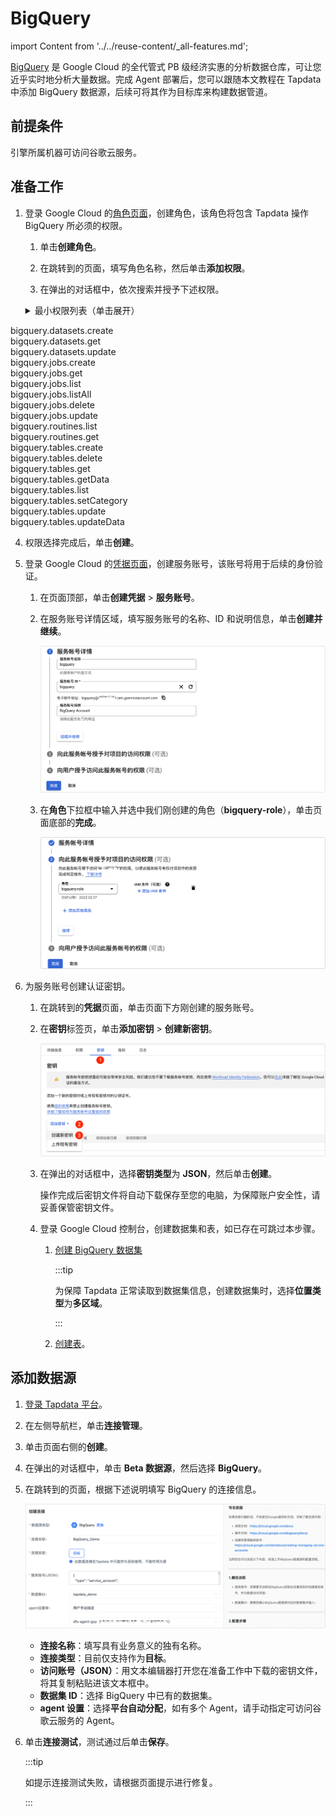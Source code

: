 # BigQuery
import Content from '../../reuse-content/_all-features.md';

<Content />

[BigQuery](https://cloud.google.com/bigquery/docs?hl=zh-cn) 是 Google Cloud 的全代管式 PB 级经济实惠的分析数据仓库，可让您近乎实时地分析大量数据。完成 Agent 部署后，您可以跟随本文教程在 Tapdata 中添加 BigQuery 数据源，后续可将其作为目标库来构建数据管道。


## 前提条件

引擎所属机器可访问谷歌云服务。


## 准备工作

1. 登录 Google Cloud 的[角色页面](https://console.cloud.google.com/iam-admin/roles)，创建角色，该角色将包含 Tapdata 操作 BigQuery 所必须的权限。

   1. 单击**创建角色**。

   2. 在跳转到的页面，填写角色名称，然后单击**添加权限**。

   3. 在弹出的对话框中，依次搜索并授予下述权限。
   
   <details>
    <summary>最小权限列表（单击展开）</summary>
  <div>
    <div>
    bigquery.datasets.create<br/>
      bigquery.datasets.get<br/>
      bigquery.datasets.update<br/>
      bigquery.jobs.create<br/>
      bigquery.jobs.get<br/>
      bigquery.jobs.list<br/>
      bigquery.jobs.listAll<br/>
      bigquery.jobs.delete<br/>
      bigquery.jobs.update<br/>
      bigquery.routines.list<br/>
      bigquery.routines.get<br/>
      bigquery.tables.create<br/>
      bigquery.tables.delete<br/>
      bigquery.tables.get<br/>
      bigquery.tables.getData<br/>
      bigquery.tables.list<br/>
      bigquery.tables.setCategory<br/>
      bigquery.tables.update<br/>
      bigquery.tables.updateData
    </div>
  </div>
</details>

   4. 权限选择完成后，单击**创建**。


2. 登录 Google Cloud 的[凭据页面](https://console.cloud.google.com/apis/credentials)，创建服务账号，该账号将用于后续的身份验证。

   1. 在页面顶部，单击**创建凭据** > **服务账号**。

   2. 在服务账号详情区域，填写服务账号的名称、ID 和说明信息，单击**创建并继续**。

      ![创建访问账号](../../images/create_server_account.png)

   3. 在**角色**下拉框中输入并选中我们刚创建的角色（**bigquery-role**），单击页面底部的**完成**。

      ![授予权限](../../images/grant_bigquery_role.png)

4. 为服务账号创建认证密钥。

   1. 在跳转到的**凭据**页面，单击页面下方刚创建的服务账号。

   2. 在**密钥**标签页，单击**添加密钥** > **创建新密钥**。

      ![创建密钥](../../images/create_account_key.png)

   3. 在弹出的对话框中，选择**密钥类型**为 **JSON**，然后单击**创建**。

      操作完成后密钥文件将自动下载保存至您的电脑，为保障账户安全性，请妥善保管密钥文件。

   4. 登录 Google Cloud 控制台，创建数据集和表，如已存在可跳过本步骤。

      1. [创建 BigQuery 数据集](https://cloud.google.com/bigquery/docs/datasets?hl=zh-cn)

         :::tip

         为保障 Tapdata 正常读取到数据集信息，创建数据集时，选择**位置类型**为**多区域**。

         :::

      2. [创建表](https://cloud.google.com/bigquery/docs/tables?hl=zh-cn)。



## 添加数据源

1. [登录 Tapdata 平台](../../user-guide/log-in.md)。

2. 在左侧导航栏，单击**连接管理**。

3. 单击页面右侧的**创建**。

4. 在弹出的对话框中，单击 **Beta 数据源**，然后选择 **BigQuery**。

5. 在跳转到的页面，根据下述说明填写 BigQuery 的连接信息。

   ![配置 BigQuery 连接信息](../../images/connect_bigquery.png)

   * **连接名称**：填写具有业务意义的独有名称。
   * **连接类型**：目前仅支持作为**目标**。
   * **访问账号（JSON）**：用文本编辑器打开您在准备工作中下载的密钥文件，将其复制粘贴进该文本框中。
   * **数据集 ID**：选择 BigQuery 中已有的数据集。
   * **agent 设置**：选择**平台自动分配**，如有多个 Agent，请手动指定可访问谷歌云服务的 Agent。

6. 单击**连接测试**，测试通过后单击**保存**。

   :::tip

   如提示连接测试失败，请根据页面提示进行修复。

   :::

